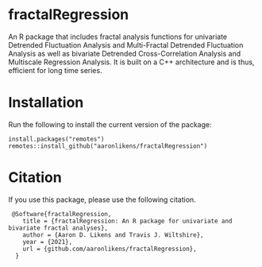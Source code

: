 # fractalRegression

An R package that includes fractal analysis functions for univariate Detrended Fluctuation Analysis and Multi-Fractal Detrended Fluctuation Analysis as well as bivariate Detrended Cross-Correlation Analysis and Multiscale Regression Analysis.
It is built on a C++ architecture and is thus, efficient for long time series. 

# Installation

Run the following to install the current version of the package:

```
install.packages("remotes")
remotes::install_github("aaronlikens/fractalRegression")
```

# Citation

If you use this package, please use the following citation.

```
 @Software{fractalRegression,
    title = {fractalRegression: An R package for univariate and bivariate fractal analyses},
    author = {Aaron D. Likens and Travis J. Wiltshire},
    year = {2021},
    url = {github.com/aaronlikens/fractalRegression},
  }
 ```
